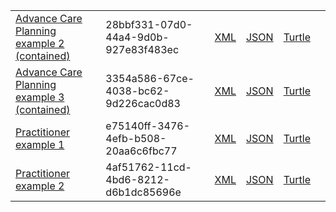 
<table class="list" width="100%">            
            <tr>
                <td><a href="Composition-28bbf331-07d0-44a4-9d0b-927e83f483ec.html">Advance Care Planning example 2 (contained)</a></td>
                <td>28bbf331-07d0-44a4-9d0b-927e83f483ec</td>
                <td><a href="Composition-28bbf331-07d0-44a4-9d0b-927e83f483ec.xml.html">XML</a></td>
                <td><a href="Composition-28bbf331-07d0-44a4-9d0b-927e83f483ec.json.html">JSON</a></td>
                <td><a href="Composition-28bbf331-07d0-44a4-9d0b-927e83f483ec.ttl.html">Turtle</a></td>
                <td></td>
            </tr>
            <tr>
                <td><a href="Composition-3354a586-67ce-4038-bc62-9d226cac0d83.html">Advance Care Planning example 3 (contained)</a></td>
                <td>3354a586-67ce-4038-bc62-9d226cac0d83</td>
                <td><a href="Composition-3354a586-67ce-4038-bc62-9d226cac0d83.xml.html">XML</a></td>
                <td><a href="Composition-3354a586-67ce-4038-bc62-9d226cac0d83.json.html">JSON</a></td>
                <td><a href="Composition-3354a586-67ce-4038-bc62-9d226cac0d83.ttl.html">Turtle</a></td>
                <td></td>
            </tr>
            <tr>
                <td><a href="practitioner-e75140ff-3476-4efb-b508-20aa6c6fbc77.html">Practitioner example 1</a></td>
                <td>e75140ff-3476-4efb-b508-20aa6c6fbc77</td>
                <td><a href="practitioner-e75140ff-3476-4efb-b508-20aa6c6fbc77.xml.html">XML</a></td>
                <td><a href="practitioner-e75140ff-3476-4efb-b508-20aa6c6fbc77.json.html">JSON</a></td>
                <td><a href="practitioner-e75140ff-3476-4efb-b508-20aa6c6fbc77.ttl.html">Turtle</a></td>
                <td></td>
            </tr>
            <tr>
                <td><a href="practitioner-4af51762-11cd-4bd6-8212-d6b1dc85696e.html">Practitioner example 2</a></td>
                <td>4af51762-11cd-4bd6-8212-d6b1dc85696e</td>
                <td><a href="practitioner-4af51762-11cd-4bd6-8212-d6b1dc85696e.xml.html">XML</a></td>
                <td><a href="practitioner-4af51762-11cd-4bd6-8212-d6b1dc85696e.json.html">JSON</a></td>
                <td><a href="practitioner-4af51762-11cd-4bd6-8212-d6b1dc85696e.ttl.html">Turtle</a></td>
                <td></td>
            </tr>
 </table>